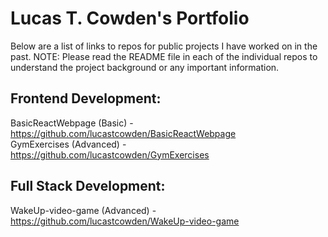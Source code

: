 # Lucas T. Cowden's Portfolio

Below are a list of links to repos for public projects I have worked on in the past.
NOTE: Please read the README file in each of the individual repos to understand the project background or any important information.

## Frontend Development:
BasicReactWebpage (Basic) - https://github.com/lucastcowden/BasicReactWebpage <br />
GymExercises (Advanced) - https://github.com/lucastcowden/GymExercises <br />

## Full Stack Development:
WakeUp-video-game (Advanced) - https://github.com/lucastcowden/WakeUp-video-game <br />
